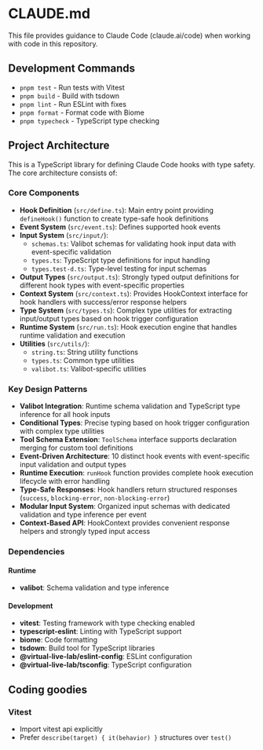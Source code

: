 # CLAUDE.md

This file provides guidance to Claude Code (claude.ai/code) when working with code in this repository.

## Development Commands

- `pnpm test` - Run tests with Vitest
- `pnpm build` - Build with tsdown
- `pnpm lint` - Run ESLint with fixes
- `pnpm format` - Format code with Biome
- `pnpm typecheck` - TypeScript type checking

## Project Architecture

This is a TypeScript library for defining Claude Code hooks with type safety. The core architecture consists of:

### Core Components

- **Hook Definition** (`src/define.ts`): Main entry point providing `defineHook()` function to create type-safe hook definitions
- **Event System** (`src/event.ts`): Defines supported hook events
- **Input System** (`src/input/`):
  - `schemas.ts`: Valibot schemas for validating hook input data with event-specific validation
  - `types.ts`: TypeScript type definitions for input handling
  - `types.test-d.ts`: Type-level testing for input schemas
- **Output Types** (`src/output.ts`): Strongly typed output definitions for different hook types with event-specific properties
- **Context System** (`src/context.ts`): Provides HookContext interface for hook handlers with success/error response helpers
- **Type System** (`src/types.ts`): Complex type utilities for extracting input/output types based on hook trigger configuration
- **Runtime System** (`src/run.ts`): Hook execution engine that handles runtime validation and execution
- **Utilities** (`src/utils/`):
  - `string.ts`: String utility functions
  - `types.ts`: Common type utilities
  - `valibot.ts`: Valibot-specific utilities

### Key Design Patterns

- **Valibot Integration**: Runtime schema validation and TypeScript type inference for all hook inputs
- **Conditional Types**: Precise typing based on hook trigger configuration with complex type utilities
- **Tool Schema Extension**: `ToolSchema` interface supports declaration merging for custom tool definitions
- **Event-Driven Architecture**: 10 distinct hook events with event-specific input validation and output types
- **Runtime Execution**: `runHook` function provides complete hook execution lifecycle with error handling
- **Type-Safe Responses**: Hook handlers return structured responses (`success`, `blocking-error`, `non-blocking-error`)
- **Modular Input System**: Organized input schemas with dedicated validation and type inference per event
- **Context-Based API**: HookContext provides convenient response helpers and strongly typed input access

### Dependencies

#### Runtime

- **valibot**: Schema validation and type inference

#### Development

- **vitest**: Testing framework with type checking enabled
- **typescript-eslint**: Linting with TypeScript support
- **biome**: Code formatting
- **tsdown**: Build tool for TypeScript libraries
- **@virtual-live-lab/eslint-config**: ESLint configuration
- **@virtual-live-lab/tsconfig**: TypeScript configuration

## Coding goodies

### Vitest

- Import vitest api explicitly
- Prefer `describe(target) { it(behavior) }` structures over `test()`
